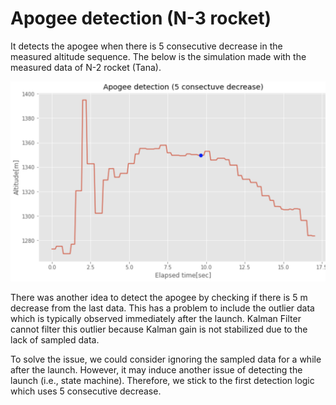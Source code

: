 # Apogee detection (N-3 rocket)

It detects the apogee when there is 5 consecutive decrease in the measured altitude sequence.
The below is the simulation made with the measured data of N-2 rocket (Tana).

![](result.png)


There was another idea to detect the apogee by checking if there is 5 m decrease from the last data. This has a problem to include the outlier data which is typically observed immediately after the launch. Kalman Filter cannot filter this outlier because Kalman gain is not stabilized due to the lack of sampled data.

To solve the issue, we could consider ignoring the sampled data for a while after the launch. However, it may induce another issue of detecting the launch (i.e., state machine). Therefore, we stick to the first detection logic which uses 5 consecutive decrease.
